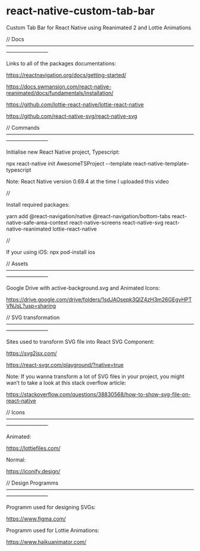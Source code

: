 # react-native-custom-tab-bar
Custom Tab Bar for React Native using Reanimated 2 and Lottie Animations

// Docs ————————————————————————————————————————————

Links to all of the packages documentations:

https://reactnavigation.org/docs/getting-started/

https://docs.swmansion.com/react-native-reanimated/docs/fundamentals/installation/

https://github.com/lottie-react-native/lottie-react-native

https://github.com/react-native-svg/react-native-svg

// Commands ————————————————————————————————————————————

Initialise new React Native project, Typescript:

npx react-native init AwesomeTSProject --template react-native-template-typescript

Note: React Native version 0.69.4 at the time I uploaded this video

//

Install required packages:

yarn add @react-navigation/native @react-navigation/bottom-tabs react-native-safe-area-context react-native-screens react-native-svg react-native-reanimated lottie-react-native

//

If your using iOS:
npx pod-install ios

// Assets ————————————————————————————————————————————

Google Drive with active-background.svg and Animated Icons:

https://drive.google.com/drive/folders/1sdJAOsepk3QlZ4zH3m26GEgyHPTVNJsL?usp=sharing

// SVG transformation ————————————————————————————————————————————

Sites used to transform SVG file into React SVG Component:

https://svg2jsx.com/

https://react-svgr.com/playground/?native=true

Note: If you wanna transform a lot of SVG files in your project, you might wan’t to take a look at this stack overflow article:

https://stackoverflow.com/questions/38830568/how-to-show-svg-file-on-react-native

// Icons ————————————————————————————————————————————

Animated:

https://lottiefiles.com/

Normal:

https://iconify.design/

// Design Programms ————————————————————————————————————————————

Programm used for designing SVGs:

https://www.figma.com/

Programm used for Lottie Animations:

https://www.haikuanimator.com/
